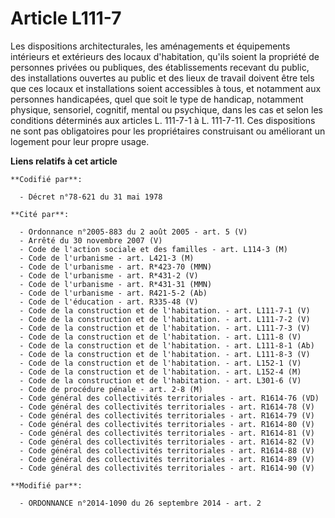 # Article L111-7

Les dispositions architecturales, les aménagements et équipements intérieurs et extérieurs des locaux d'habitation, qu'ils
soient la propriété de personnes privées ou publiques, des établissements recevant du public, des installations ouvertes au
public et des lieux de travail doivent être tels que ces locaux et installations soient accessibles à tous, et notamment aux
personnes handicapées, quel que soit le type de handicap, notamment physique, sensoriel, cognitif, mental ou psychique, dans
les cas et selon les conditions déterminés aux articles L. 111-7-1 à L. 111-7-11. Ces dispositions ne sont pas obligatoires
pour les propriétaires construisant ou améliorant un logement pour leur propre usage.

**Liens relatifs à cet article**

	**Codifié par**:

	  - Décret n°78-621 du 31 mai 1978

	**Cité par**:

	  - Ordonnance n°2005-883 du 2 août 2005 - art. 5 (V)
	  - Arrêté du 30 novembre 2007 (V)
	  - Code de l'action sociale et des familles - art. L114-3 (M)
	  - Code de l'urbanisme - art. L421-3 (M)
	  - Code de l'urbanisme - art. R*423-70 (MMN)
	  - Code de l'urbanisme - art. R*431-2 (V)
	  - Code de l'urbanisme - art. R*431-31 (MMN)
	  - Code de l'urbanisme - art. R421-5-2 (Ab)
	  - Code de l'éducation - art. R335-48 (V)
	  - Code de la construction et de l'habitation. - art. L111-7-1 (V)
	  - Code de la construction et de l'habitation. - art. L111-7-2 (V)
	  - Code de la construction et de l'habitation. - art. L111-7-3 (V)
	  - Code de la construction et de l'habitation. - art. L111-8 (V)
	  - Code de la construction et de l'habitation. - art. L111-8-1 (Ab)
	  - Code de la construction et de l'habitation. - art. L111-8-3 (V)
	  - Code de la construction et de l'habitation. - art. L152-1 (V)
	  - Code de la construction et de l'habitation. - art. L152-4 (M)
	  - Code de la construction et de l'habitation. - art. L301-6 (V)
	  - Code de procédure pénale - art. 2-8 (M)
	  - Code général des collectivités territoriales - art. R1614-76 (VD)
	  - Code général des collectivités territoriales - art. R1614-78 (V)
	  - Code général des collectivités territoriales - art. R1614-79 (V)
	  - Code général des collectivités territoriales - art. R1614-80 (V)
	  - Code général des collectivités territoriales - art. R1614-81 (V)
	  - Code général des collectivités territoriales - art. R1614-82 (V)
	  - Code général des collectivités territoriales - art. R1614-88 (V)
	  - Code général des collectivités territoriales - art. R1614-89 (V)
	  - Code général des collectivités territoriales - art. R1614-90 (V)

	**Modifié par**:

	  - ORDONNANCE n°2014-1090 du 26 septembre 2014 - art. 2
